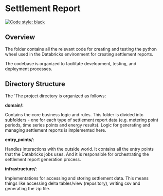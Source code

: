 # Settlement Report

[![Code style: black](https://img.shields.io/badge/code%20style-black-000000.svg)](https://github.com/psf/black)


## Overview

The folder contains all the relevant code for creating and testing the python wheel used in the Databricks environment for creating settlement reports.

 The codebase is organized to facilitate development, testing, and deployment processes.

## Directory Structure


The 'The project directory is organized as follows:

**domain/**:

Contains the core business logic and rules. This folder is divided into subfolders - one for each type of settlement report data (e.g. metering point periods, time series points and energy results). Logic for generating and managing settlement reports is implemented here.

**entry_points/**:

Handles interactions with the outside world. It contains all the entry points that the Databricks jobs uses. And it is responsible for orchestrating the settlement report generation process.

**infrastructure/**: 
 
Implementations for accessing and storing settlement data. This means things like accessing delta tables/view (repository), writing csv and generating the zip file.
  